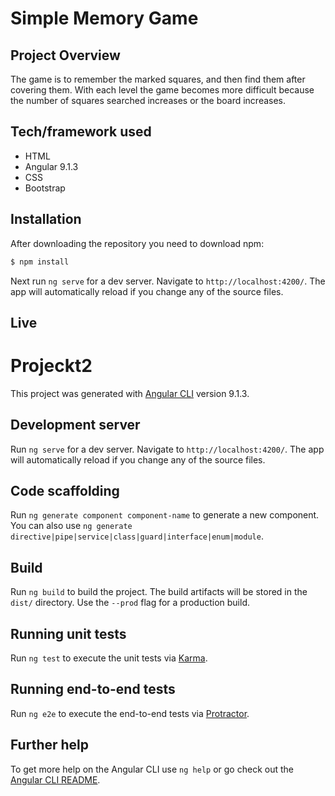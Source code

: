 # Simple Memory Game

## Project Overview

The game is to remember the marked squares, and then find them after covering them. With each level the game becomes more difficult because the number of squares searched increases or the board increases.

## Tech/framework used

 - HTML
 - Angular 9.1.3
 - CSS
 - Bootstrap
 
## Installation

After downloading the repository you need to download npm:
```sh
$ npm install
```
Next run `ng serve` for a dev server. Navigate to `http://localhost:4200/`. The app will automatically reload if you change any of the source files.

## Live




# Projeckt2

This project was generated with [Angular CLI](https://github.com/angular/angular-cli) version 9.1.3.

## Development server

Run `ng serve` for a dev server. Navigate to `http://localhost:4200/`. The app will automatically reload if you change any of the source files.

## Code scaffolding

Run `ng generate component component-name` to generate a new component. You can also use `ng generate directive|pipe|service|class|guard|interface|enum|module`.

## Build

Run `ng build` to build the project. The build artifacts will be stored in the `dist/` directory. Use the `--prod` flag for a production build.

## Running unit tests

Run `ng test` to execute the unit tests via [Karma](https://karma-runner.github.io).

## Running end-to-end tests

Run `ng e2e` to execute the end-to-end tests via [Protractor](http://www.protractortest.org/).

## Further help

To get more help on the Angular CLI use `ng help` or go check out the [Angular CLI README](https://github.com/angular/angular-cli/blob/master/README.md).
